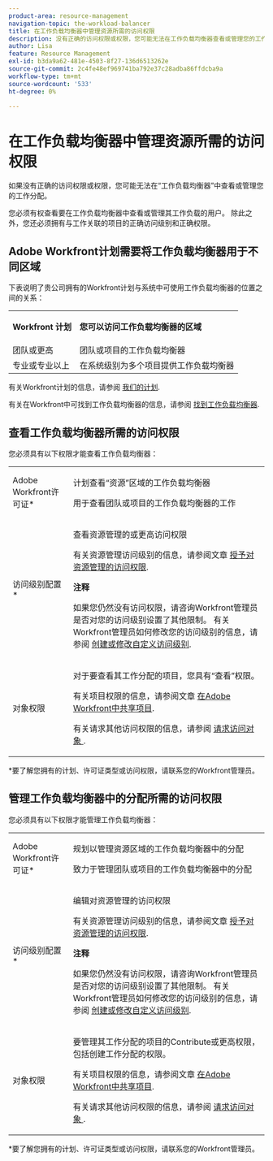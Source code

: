 ```yaml
---
product-area: resource-management
navigation-topic: the-workload-balancer
title: 在工作负载均衡器中管理资源所需的访问权限
description: 没有正确的访问权限或权限，您可能无法在工作负载均衡器查看或管理您的工作分配。
author: Lisa
feature: Resource Management
exl-id: b3da9a62-481e-4503-8f27-136d6513262e
source-git-commit: 2c4fe48ef969741ba792e37c28adba86ffdcba9a
workflow-type: tm+mt
source-wordcount: '533'
ht-degree: 0%

---
```


# 在工作负载均衡器中管理资源所需的访问权限

如果没有正确的访问权限或权限，您可能无法在“工作负载均衡器”中查看或管理您的工作分配。

您必须有权查看要在工作负载均衡器中查看或管理其工作负载的用户。 除此之外，您还必须拥有与工作关联的项目的正确访问级别和正确权限。

## Adobe Workfront计划需要将工作负载均衡器用于不同区域

下表说明了贵公司拥有的Workfront计划与系统中可使用工作负载均衡器的位置之间的关系：

<table style="table-layout:auto"> 
 <col> 
 <col> 
 <tbody> 
  <tr> 
   <td role="rowheader"><p><b>Workfront 计划</b></p></td> 
   <td> <p><b>您可以访问工作负载均衡器的区域</b></p> </td> 
  </tr> 
  <tr> 
   <td role="rowheader">团队或更高 </td> 
   <td>团队或项目的工作负载均衡器</td> 
  </tr> 
  <tr> 
   <td role="rowheader">专业或专业以上</td> 
   <td>在系统级别为多个项目提供工作负载均衡器</td> 
  </tr> 
 </tbody> 
</table>

有关Workfront计划的信息，请参阅 [我们的计划](https://www.workfront.com/plans).

有关在Workfront中可找到工作负载均衡器的信息，请参阅 [找到工作负载均衡器](../../resource-mgmt/workload-balancer/locate-workload-balancer.md).

## 查看工作负载均衡器所需的访问权限

您必须具有以下权限才能查看工作负载均衡器：

<table style="table-layout:auto"> 
 <col> 
 <col> 
 <tbody> 
  <tr> 
   <td role="rowheader">Adobe Workfront许可证*</td> 
   <td> <p>计划查看“资源”区域的工作负载均衡器</p>
   <p>用于查看团队或项目的工作负载均衡器的工作</p> </td> 
  </tr> 
  <tr> 
   <td role="rowheader">访问级别配置*</td> 
   <td> <p>查看资源管理的或更高访问权限</p> <p>有关资源管理访问级别的信息，请参阅文章 <a href="../../administration-and-setup/add-users/configure-and-grant-access/grant-access-resource-management.md" class="MCXref xref">授予对资源管理的访问权限</a>.</p> <p><b>注释</b>

如果您仍然没有访问权限，请咨询Workfront管理员是否对您的访问级别设置了其他限制。 有关Workfront管理员如何修改您的访问级别的信息，请参阅 <a href="../../administration-and-setup/add-users/configure-and-grant-access/create-modify-access-levels.md" class="MCXref xref">创建或修改自定义访问级别</a>.</p> </td>
</tr> 
  <tr> 
   <td role="rowheader">对象权限</td> 
   <td> <p>对于要查看其工作分配的项目，您具有“查看”权限。 </p> <p>有关项目权限的信息，请参阅文章 <a href="../../workfront-basics/grant-and-request-access-to-objects/share-a-project.md" class="MCXref xref">在Adobe Workfront中共享项目</a>.</p> <p>有关请求其他访问权限的信息，请参阅 <a href="../../workfront-basics/grant-and-request-access-to-objects/request-access.md" class="MCXref xref">请求访问对象 </a>.</p> </td> 
  </tr> 
 </tbody> 
</table>

&#42;要了解您拥有的计划、许可证类型或访问权限，请联系您的Workfront管理员。

## 管理工作负载均衡器中的分配所需的访问权限

您必须具有以下权限才能管理工作负载均衡器：

<table style="table-layout:auto"> 
 <col> 
 <col> 
 <tbody> 
  <tr> 
   <td role="rowheader">Adobe Workfront许可证*</td> 
   <td> <p>规划以管理资源区域的工作负载均衡器中的分配</p>
   <p>致力于管理团队或项目的工作负载均衡器中的分配</p>
   </td> 
  </tr> 
  <tr> 
   <td role="rowheader">访问级别配置*</td> 
   <td> <p>编辑对资源管理的访问权限</p> 
     <p>有关资源管理访问级别的信息，请参阅文章 <a href="../../administration-and-setup/add-users/configure-and-grant-access/grant-access-resource-management.md" class="MCXref xref">授予对资源管理的访问权限</a>.</p>
     <p><b>注释</b>

如果您仍然没有访问权限，请咨询Workfront管理员是否对您的访问级别设置了其他限制。 有关Workfront管理员如何修改您的访问级别的信息，请参阅 <a href="../../administration-and-setup/add-users/configure-and-grant-access/create-modify-access-levels.md" class="MCXref xref">创建或修改自定义访问级别</a>.</p> </td>
</tr> 
  <tr> 
   <td role="rowheader">对象权限</td> 
   <td> <p> 要管理其工作分配的项目的Contribute或更高权限，包括创建工作分配的权限。 </p> <p>有关项目权限的信息，请参阅文章 <a href="../../workfront-basics/grant-and-request-access-to-objects/share-a-project.md" class="MCXref xref">在Adobe Workfront中共享项目</a>.</p> <p>有关请求其他访问权限的信息，请参阅 <a href="../../workfront-basics/grant-and-request-access-to-objects/request-access.md" class="MCXref xref">请求访问对象 </a>.</p> </td> 
  </tr> 
 </tbody> 
</table>

&#42;要了解您拥有的计划、许可证类型或访问权限，请联系您的Workfront管理员。

<!--these notes were inside the table: for the Edit access to Res Management
<p data-mc-conditions="QuicksilverOrClassic.Draft mode">View or higher access to Financial Data, if you want to view information by cost (NOTE: this is not possible yet!)</p>    
     <p data-mc-conditions="QuicksilverOrClassic.Draft mode">For information about the Financial Data access level, see the article<a href="../../administration-and-setup/add-users/configure-and-grant-access/grant-access-financial.md" class="MCXref xref">Grant access to financial data</a>. (NOTE: this is not possible yet!)</p>
    -->
